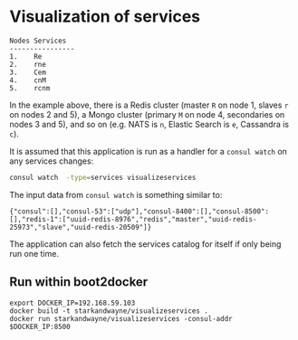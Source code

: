 Visualization of services
=========================

```
Nodes Services
----------------
1.    Re
2.    rne
3.    Cem
4.    cnM
5.    rcnm
```

In the example above, there is a Redis cluster (master `R` on node 1, slaves `r` on nodes 2 and 5), a Mongo cluster (primary `M` on node 4, secondaries on nodes 3 and 5), and so on (e.g. NATS is `n`, Elastic Search is `e`, Cassandra is `c`).

It is assumed that this application is run as a handler for a `consul watch` on any services changes:

```bash
consul watch  -type=services visualizeservices
```

The input data from `consul watch` is something similar to:

```
{"consul":[],"consul-53":["udp"],"consul-8400":[],"consul-8500":[],"redis-1":["uuid-redis-8976","redis","master","uuid-redis-25973","slave","uuid-redis-20509"]}
```

The application can also fetch the services catalog for itself if only being run one time.

Run within boot2docker
----------------------

```
export DOCKER_IP=192.168.59.103
docker build -t starkandwayne/visualizeservices .
docker run starkandwayne/visualizeservices -consul-addr $DOCKER_IP:8500
```
